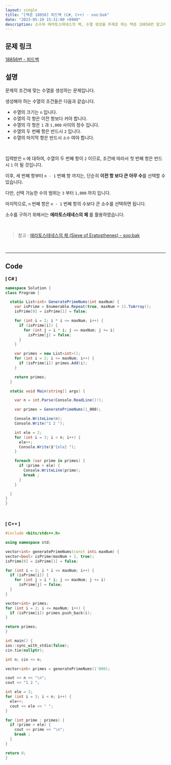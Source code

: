 ```yaml
---
layout: single
title: "[백준 18856] 피드백 (C#, C++) - soo:bak"
date: "2023-05-19 15:31:00 +0900"
description: 소수와 에라토스테네스의 체, 수열 생성을 주제로 하는 백준 18856번 알고리즘 문제를 C# 과 C++ 로 풀이 및 해설
---
```


## 문제 링크
  [18856번 - 피드백](https://www.acmicpc.net/problem/18856)

## 설명
문제의 조건에 맞는 수열을 생성하는 문제입니다. <br>

생성해야 하는 수열의 조건들은 다음과 같습니다. <br>

- 수열의 크기는 `n` 입니다. <br>
- 수열의 각 항은 이전 항보다 커야 합니다. <br>
- 수열의 각 항은 `1` 과 `1,000` 사이의 정수 입니다. <br>
- 수열의 두 번째 항은 반드시 `2` 입니다. <br>
- 수열의 마지막 항은 반드시 `소수` 여야 합니다. <br>

<br>

입력받은 `n` 에 대하여, 수열의 두 번째 항이 `2` 이므로, 조건에 따라서 첫 번째 항은 반드시 `1` 이 될 것입니다. <br>

이후, 세 번째 항부터 `n - 1` 번째 항 까지는, 단순히 <b>이전 항 보다 큰 아무 수</b>를 선택할 수 있습니다. <br>

다만, 선택 가능한 수의 범위는 `3` 부터 `1,000` 까지 입니다. <br>

마지막으로, `n` 번째 항은 `n - 1` 번째 항의 수보다 큰 소수를 선택하면 됩니다. <br>

소수를 구하기 위해서는 <b>에라토스테네스의 체</b> 를 활용하였습니다. <br>

<br>

> 참고 : [에라토스테네스의 체 (Sieve of Eratosthenes) - soo:bak](https://soo-bak.github.io/algorithm/theory/SieveOfEratosthenes/)

<br>

- - -

## Code
<b>[ C# ] </b>
<br>

  ```c#
namespace Solution {
  class Program {

    static List<int> GeneratePrimeNums(int maxNum) {
      var isPrime = Enumerable.Repeat(true, maxNum + 1).ToArray();
      isPrime[0] = isPrime[1] = false;

      for (int i = 2; i * i <= maxNum; i++) {
        if (isPrime[i]) {
          for (int j = i * i; j <= maxNum; j += i)
            isPrime[j] = false;
        }
      }

      var primes = new List<int>();
      for (int i = 2; i <= maxNum; i++) {
        if (isPrime[i]) primes.Add(i);
      }

      return primes;
    }

    static void Main(string[] args) {

      var n = int.Parse(Console.ReadLine()!);

      var primes = GeneratePrimeNums(1_000);

      Console.WriteLine(n);
      Console.Write("1 2 ");

      int ele = 2;
      for (int i = 3; i < n; i++) {
        ele++;
        Console.Write($"{ele} ");
      }

      foreach (var prime in primes) {
        if (prime > ele) {
          Console.WriteLine(prime);
          break ;
        }
      }

    }
  }
}
  ```
<br><br>
<b>[ C++ ] </b>
<br>

  ```c++
#include <bits/stdc++.h>

using namespace std;

vector<int> generatePrimeNums(const int& maxNum) {
  vector<bool> isPrime(maxNum + 1, true);
  isPrime[0] = isPrime[1] = false;

  for (int i = 2; i * i <= maxNum; i++) {
    if (isPrime[i]) {
      for (int j = i * i; j <= maxNum; j += i)
        isPrime[j] = false;
    }
  }

  vector<int> primes;
  for (int i = 2; i <= maxNum; i++) {
    if (isPrime[i]) primes.push_back(i);
  }

  return primes;
}

int main() {
  ios::sync_with_stdio(false);
  cin.tie(nullptr);

  int n; cin >> n;

  vector<int> primes = generatePrimeNums(1'000);

  cout << n << "\n";
  cout << "1 2 ";

  int ele = 2;
  for (int i = 3; i < n; i++) {
    ele++;
    cout << ele << " ";
  }

  for (int prime : primes) {
    if (prime > ele) {
      cout << prime << "\n";
      break ;
    }
  }

  return 0;
}
  ```
